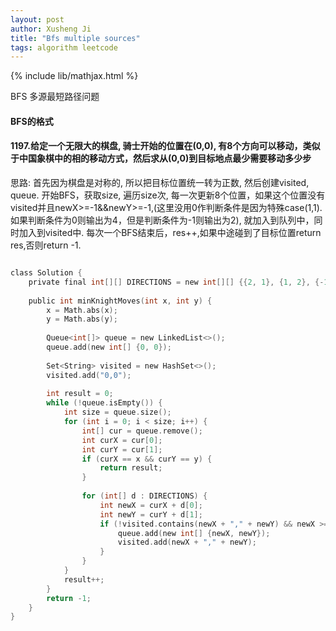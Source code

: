 ```yaml
---
layout: post
author: Xusheng Ji
title: "Bfs multiple sources"
tags: algorithm leetcode
---
```


{% include lib/mathjax.html %}


<script type="text/javascript" async
  src="https://cdnjs.cloudflare.com/ajax/libs/mathjax/2.7.5/MathJax.js?config=TeX-MML-AM_CHTML">
</script>

<script type="text/x-mathjax-config">
  MathJax.Hub.Config({
    extensions: [
      "MathMenu.js",
      "MathZoom.js",
      "AssistiveMML.js",
      "a11y/accessibility-menu.js"
    ],
    jax: ["input/TeX", "output/CommonHTML"],
    TeX: {
      extensions: [
        "AMSmath.js",
        "AMSsymbols.js",
        "noErrors.js",
        "noUndefined.js",
      ]
    }
  });
</script>


BFS 多源最短路径问题

####  BFS的格式

#### 1197.给定一个无限大的棋盘, 骑士开始的位置在(0,0),  有8个方向可以移动，类似于中国象棋中的相的移动方式，然后求从(0,0)到目标地点最少需要移动多少步




思路:  首先因为棋盘是对称的, 所以把目标位置统一转为正数, 然后创建visited, queue. 
开始BFS，获取size, 遍历size次, 每一次更新8个位置，如果这个位置没有visited并且newX>=-1&&newY>=-1,(这里没用0作判断条件是因为特殊case(1,1).
如果判断条件为0则输出为4，但是判断条件为-1则输出为2), 就加入到队列中，同时加入到visited中. 
每次一个BFS结束后，res++,如果中途碰到了目标位置return res,否则return -1.


```c

class Solution {
    private final int[][] DIRECTIONS = new int[][] {{2, 1}, {1, 2}, {-1, 2}, {-2, 1}, {-2, -1}, {-1, -2}, {1, -2}, {2, -1}};
    
    public int minKnightMoves(int x, int y) {
        x = Math.abs(x);
        y = Math.abs(y);
        
        Queue<int[]> queue = new LinkedList<>();
        queue.add(new int[] {0, 0});
        
        Set<String> visited = new HashSet<>();
        visited.add("0,0");
        
        int result = 0;
        while (!queue.isEmpty()) {
            int size = queue.size();
            for (int i = 0; i < size; i++) {
                int[] cur = queue.remove();
                int curX = cur[0];
                int curY = cur[1];
                if (curX == x && curY == y) {
                    return result;
                }
                
                for (int[] d : DIRECTIONS) {
                    int newX = curX + d[0];
                    int newY = curY + d[1];
                    if (!visited.contains(newX + "," + newY) && newX >= -1 && newY >= -1) {
                        queue.add(new int[] {newX, newY});
                        visited.add(newX + "," + newY);
                    }
                }
            }
            result++;
        }
        return -1;
    }
}


```







